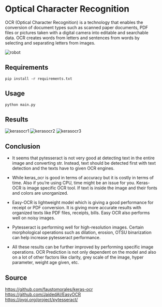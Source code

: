 # Optical Character Recognition

OCR (Optical Character Recognition) is a technology that enables the conversion of document types such as scanned paper documents, PDF files or pictures taken with a digital camera into editable and searchable data. OCR creates words from letters and sentences from words by selecting and separating letters from images.

![robot](https://user-images.githubusercontent.com/57320216/156442638-c681624f-a8cd-45ed-a4cc-8a626d295f46.jpg)


## Requirements

    pip install -r requirements.txt
    
## Usage

    python main.py
    
 ## Results
 ![kerasocr1](https://user-images.githubusercontent.com/57320216/156442703-ff06fce6-174a-4859-9d45-b32b4187b1d5.png)
![kerasocr2](https://user-images.githubusercontent.com/57320216/156442709-cea41264-e369-48a3-92b0-afa752c313fb.png)
![kerasocr3](https://user-images.githubusercontent.com/57320216/156442712-c05cbf58-0c9b-41fa-bd7b-c42704194527.png)

 
 ## Conclusion
 
 - It seems that pytesseract is not very good at detecting text in the entire image and converting str. Instead, text should be detected first with text detection and the texts have to given OCR engines.
 
 - While keras_ocr is good in terms of accuracy but it is costly in terms of time. Also if you’re using CPU, time might be an issue for you.
Keras-OCR is image specific OCR tool. If text is inside the image and their fonts and colors are unorganized.

- Easy-OCR is lightweight model which is giving a good performance for receipt or PDF conversion. It is giving more accurate results with organized texts like PDF files, receipts, bills. Easy OCR also performs well on noisy images.

- Pytesseract is performing well for high-resolution images. Certain morphological operations such as dilation, erosion, OTSU binarization can help increase pytesseract performance.
    

- All these results can be further improved by performing specific image operations. OCR Prediction is not only dependent on the model and also on a lot of other factors like clarity, grey scale of the image, hyper parameter, weight age given, etc.
 
    
 ## Source
 https://github.com/faustomorales/keras-ocr  
 https://github.com/JaidedAI/EasyOCR  
 https://pypi.org/project/pytesseract/  
